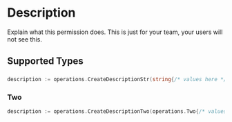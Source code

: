 # Description

Explain what this permission does. This is just for your team, your users will not see this.


## Supported Types

### 

```go
description := operations.CreateDescriptionStr(string{/* values here */})
```

### Two

```go
description := operations.CreateDescriptionTwo(operations.Two{/* values here */})
```

